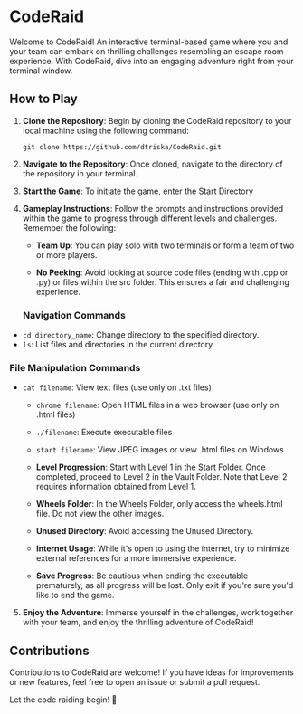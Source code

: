 # CodeRaid

Welcome to CodeRaid! An interactive terminal-based game where you and your team can embark on thrilling challenges resembling an escape room experience. With CodeRaid, dive into an engaging adventure right from your terminal window.

## How to Play

1. **Clone the Repository**: Begin by cloning the CodeRaid repository to your local machine using the following command:

   ```
   git clone https://github.com/dtriska/CodeRaid.git
   ```

2. **Navigate to the Repository**: Once cloned, navigate to the directory of the repository in your terminal.

3. **Start the Game**: To initiate the game, enter the Start Directory

4. **Gameplay Instructions**: Follow the prompts and instructions provided within the game to progress through different levels and challenges. Remember the following:

   - **Team Up**: You can play solo with two terminals or form a team of two or more players.
   
   - **No Peeking**: Avoid looking at source code files (ending with .cpp or .py) or files within the src folder. This ensures a fair and challenging experience.
   
   ### Navigation Commands

- `cd directory_name`: Change directory to the specified directory.
- `ls`: List files and directories in the current directory.

### File Manipulation Commands

- `cat filename`: View text files (use only on .txt files)
  - `chrome filename`: Open HTML files in a web browser (use only on .html files)
  - `./filename`: Execute executable files
  - `start filename`: View JPEG images or view .html files on Windows
     
   - **Level Progression**: Start with Level 1 in the Start Folder. Once completed, proceed to Level 2 in the Vault Folder. Note that Level 2 requires information obtained from Level 1.
   
   - **Wheels Folder**: In the Wheels Folder, only access the wheels.html file. Do not view the other images.
   
   - **Unused Directory**: Avoid accessing the Unused Directory.
   
   - **Internet Usage**: While it's open to using the internet, try to minimize external references for a more immersive experience.
   
   - **Save Progress**: Be cautious when ending the executable prematurely, as all progress will be lost. Only exit if you're sure you'd like to end the game.
   
5. **Enjoy the Adventure**: Immerse yourself in the challenges, work together with your team, and enjoy the thrilling adventure of CodeRaid!

## Contributions

Contributions to CodeRaid are welcome! If you have ideas for improvements or new features, feel free to open an issue or submit a pull request.

Let the code raiding begin! 🚀
